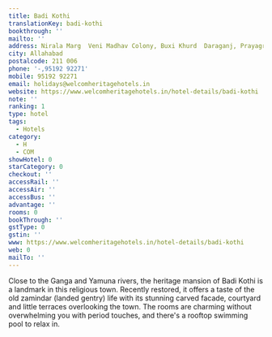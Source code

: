 ```yaml
---
title: Badi Kothi
translationKey: badi-kothi
bookthrough: ''
mailto: ''
address: Nirala Marg  Veni Madhav Colony, Buxi Khurd  Daraganj, Prayagraj
city: Allahabad
postalcode: 211 006
phone: '-,95192 92271'
mobile: 95192 92271
email: holidays@welcomheritagehotels.in
website: https://www.welcomheritagehotels.in/hotel-details/badi-kothi
note: ''
ranking: 1
type: hotel
tags:
  - Hotels
category:
  - H
  - COM
showHotel: 0
starCategory: 0
checkout: ''
accessRail: ''
accessAir: ''
accessBus: ''
advantage: ''
rooms: 0
bookThrough: ''
gstType: 0
gstin: ''
www: https://www.welcomheritagehotels.in/hotel-details/badi-kothi
web: 0
mailTo: ''
---
```













Close to the Ganga and Yamuna rivers, the heritage mansion of Badi Kothi is a landmark in this religious town. Recently restored, it offers a taste of the old zamindar (landed gentry) life with its stunning carved facade, courtyard and little terraces overlooking the town. The rooms are charming without overwhelming you with period touches, and there's a rooftop swimming pool to relax in.